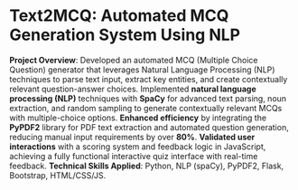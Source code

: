 # Text2MCQ: Automated MCQ Generation System Using NLP

**Project Overview**: Developed an automated MCQ (Multiple Choice Question) generator that leverages Natural Language Processing (NLP) techniques to parse text input, extract key entities, and create contextually relevant question-answer choices.
Implemented **natural language processing (NLP)** techniques with **SpaCy** for advanced text parsing, noun extraction, and random sampling to generate contextually relevant MCQs with multiple-choice options.
**Enhanced efficiency** by integrating the **PyPDF2** library for PDF text extraction and automated question generation, reducing manual input requirements by over **80%**.
**Validated user interactions** with a scoring system and feedback logic in JavaScript, achieving a fully functional interactive quiz interface with real-time feedback.
**Technical Skills Applied**: Python, NLP (spaCy), PyPDF2, Flask, Bootstrap, HTML/CSS/JS.


